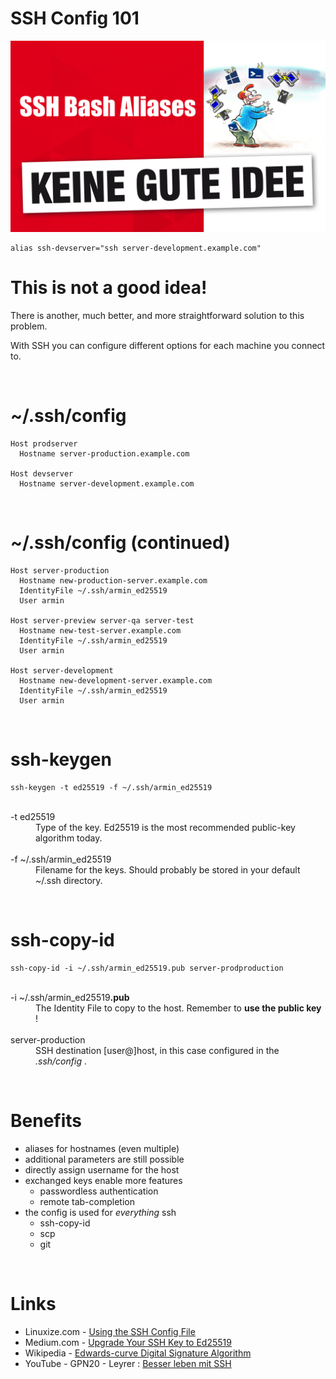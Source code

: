 # SSH Config 101

![Keine gute Idee](keine-gute-idee.png)

<div class="page"/>

```
alias ssh-devserver="ssh server-development.example.com"
```

# This is not a good idea!

 There is another, much better, and more straightforward solution to this problem. 
 
 With SSH you can configure different options for each machine you connect to.

&#160;

# ~/.ssh/config
```
Host prodserver
  Hostname server-production.example.com

Host devserver
  Hostname server-development.example.com
```

&#160;
<div class="page"/>

# ~/.ssh/config (continued)
```
Host server-production
  Hostname new-production-server.example.com
  IdentityFile ~/.ssh/armin_ed25519
  User armin

Host server-preview server-qa server-test
  Hostname new-test-server.example.com
  IdentityFile ~/.ssh/armin_ed25519
  User armin

Host server-development
  Hostname new-development-server.example.com
  IdentityFile ~/.ssh/armin_ed25519
  User armin
```

&#160;
<div class="page"/>

# ssh-keygen
```
ssh-keygen -t ed25519 -f ~/.ssh/armin_ed25519
```

<dl>
  <dt><br/>-t ed25519</dt>
  <dd>Type of the key. Ed25519 is the most recommended public-key algorithm today.</dd>
  <dt><br/>-f ~/.ssh/armin_ed25519</dt>
  <dd>Filename for the keys. Should probably be stored in your default ~/.ssh directory.</dd>
</dl>

&#160;

# ssh-copy-id
```
ssh-copy-id -i ~/.ssh/armin_ed25519.pub server-prodproduction
```

<dl>
  <dt><br/>-i ~/.ssh/armin_ed25519<b>.pub</b></dt>
  <dd>The Identity File to copy to the host. Remember to <b>use the public key</b> !</dd>
  <dt><br/>server-production</dt>
  <dd>SSH destination [user@]host, in this case configured in the  <i>.ssh/config</i> .</dd>
</dl>

&#160;
<div class="page"/>

# Benefits
* aliases for hostnames (even multiple)
* additional parameters are still possible
* directly assign username for the host
* exchanged keys enable more features
  + passwordless authentication
  + remote tab-completion
* the config is used for _everything_ ssh
  + ssh-copy-id
  + scp
  + git

&#160;

# Links

* Linuxize.com - [Using the SSH Config File](https://linuxize.com/post/using-the-ssh-config-file/)
* Medium.com - [Upgrade Your SSH Key to Ed25519](https://medium.com/risan/upgrade-your-ssh-key-to-ed25519-c6e8d60d3c54)
* Wikipedia - [Edwards-curve Digital Signature Algorithm](https://en.wikipedia.org/wiki/EdDSA)
* YouTube - GPN20 - Leyrer : [Besser leben mit SSH](https://youtu.be/qvdlLTyUJ5I)
